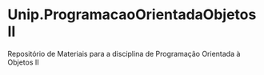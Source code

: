 # Unip.ProgramacaoOrientadaObjetosII
Repositório de Materiais para a disciplina de Programação Orientada à Objetos II
